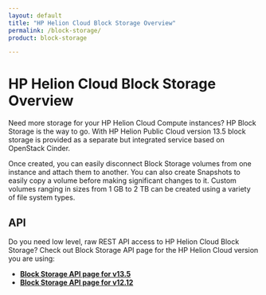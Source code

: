 ```yaml
---
layout: default
title: "HP Helion Cloud Block Storage Overview"
permalink: /block-storage/
product: block-storage

---
```

# HP Helion Cloud Block Storage Overview

Need more storage for your HP Helion Cloud Compute instances?  HP Block Storage is the way to go. With HP Helion Public Cloud version 13.5 block storage is provided as a separate but integrated service based on OpenStack Cinder.

Once created, you can easily disconnect Block Storage volumes from one instance and attach them to another.  You can also create Snapshots to easily copy a volume before making significant changes to it.  Custom volumes ranging in sizes from 1 GB to 2 TB can be created using a variety of file system types.


## API
Do you need low level, raw REST API access to HP Helion Cloud Block Storage?  Check out Block Storage API page for the HP Helion Cloud version you are using:

* [**Block Storage API page for v13.5**](/api/v13/block-storage/)
* [**Block Storage API page for v12.12**](/api/block-storage/)

